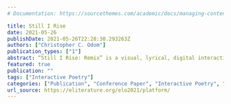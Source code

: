 ```yaml
---
# Documentation: https://sourcethemes.com/academic/docs/managing-content/

title: Still I Rise
date: 2021-05-26
publishDate: 2021-05-26T22:28:30.293263Z
authors: ["Christopher C. Odom"]
publication_types: ["1"]
abstract: “Still I Rise: Remix” is a visual, lyrical, digital interactive fight song for civic action for the "#BlackLivesMatter" social justice and social change movement. Created during and by the stressors intensified from the global pandemic, this JavaScript interactive poetry remix embraces the digital activism made exponential during the pandemic through the platformization of counternarratives. The remix blends multiple digital mediums with cultural artifacts of the past and present to weave together a rhetorical and semiotic interactive experience that enlightens society and uplifts the human spirit. Through multimodality and intertextuality, “Still I Rise: Remix” exploits the aesthetics of the digital interactive experience through multiple artistic forms of expression, including code, video, audio, and hypertext. This COVID E-Lit interactive exhibition is a multimodal expression and declarative statement for the "#BlackLivesMatter" movement which embodies the spirit of change, inclusion, and social justice. “The medium is the message.” Experience “Still I Rise: Remix.""
featured: true
publication: ""
tags: ["Interactive Poetry"]
categories: ["Publication", "Conference Paper", "Interactive Poetry", "Remix"]
url_source: https://eliterature.org/elo2021/platform/
---
```

